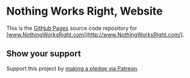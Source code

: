# Nothing Works Right, Website  

This is the [GitHub Pages](https://pages.github.com/) source code repository for [www.NothingWorksRight.com](http://www.NothingWorksRight.com/).  

## Show your support  

Support this project by [making a pledge via Patreon](https://www.Patreon.com/jmg1138).  
